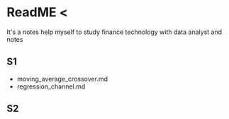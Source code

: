 # ReadME <

It's a notes help myself to study finance technology with data analyst and notes

## S1

- moving_average_crossover.md
- regression_channel.md

## S2
